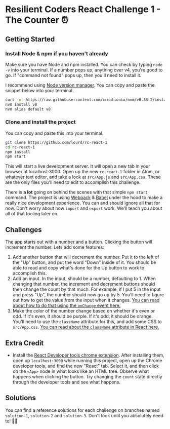 # Resilient Coders React Challenge 1 - The Counter ⏰

## Getting Started

### Install Node & npm if you haven't already
Make sure you have Node and npm installed. You can check by typing `node -v` into your terminal. If a number pops up, anything over v4, you're good to go. If "command not found" pops up, then you'll need to install it.

I recommend using [Node version manager](https://github.com/creationix/nvm#installation). You can copy and paste the snippet below into your terminal.

```sh
curl -o- https://raw.githubusercontent.com/creationix/nvm/v0.33.2/install.sh | bash
nvm install v8
nvm alias default v8
```

### Clone and install the project

You can copy and paste this into your terminal.

```sh
git clone https://github.com/lourd/rc-react-1
cd rc-react-1
npm install
npm start
```

This will start a live development server. It will open a new tab in your browser at localhost:3000. Open up the new `rc-react-1` folder in Atom, or whatever text editor, and take a look at `src/App.js` and `src/App.css`. These are the only files you'll need to edit to accomplish this challenge.

There is **a lot** going on behind the scenes with that simple `npm start` command. The project is using [Webpack](https://webpack.js.org/) & [Babel](https://babeljs.io/) under the hood to make a really nice development experience. You can and should ignore all that for now. Don't worry about how `import` and `export` work. We'll teach you about all of that tooling later on.

## Challenges
The app starts out with a number and a button. Clicking the button will increment the number. Lets add some features:

1. Add another button that will decrement the number. Put it to the left of the "Up" button, and put the word "Down" inside of it. You should be able to read and copy what's done for the Up button to work to accomplish this.
2. Add an input. In the input, should be a number, defaulting to 1. When changing that number, the increment and decrement buttons should then change the count by that much. For example, if I put 5 in the input and press "Up", the number should now go up by 5. You'll need to figure out how to get the value from the input when it changes. [You can read about how to do that using the `onChange` event here.](https://facebook.github.io/react/docs/forms.html#controlled-components)
3. Make the color of the number change based on whether it's even or odd. If it's even, it should be purple. If it's odd, it should be orange. You'll need to use the `className` attribute for this, and add some CSS to `src/App.css`. [You can read about the `className` attribute in React here.](https://facebook.github.io/react/docs/dom-elements.html)

## Extra Credit
- Install the [React Developer tools chrome extension](https://chrome.google.com/webstore/detail/react-developer-tools/fmkadmapgofadopljbjfkapdkoienihi?hl=en). After installing them, open up `localhost:3000` while running this project, open up the Chrome developer tools, and find the new "React" tab. Select it, and then click on the `<App>` node in what looks like an HTML tree. Observe what happens when clicking the button. Try changing the `count` state directly through the developer tools and see what happens.

## Solutions
You can find a reference solutions for each challenge on branches named `solution-1`, `solution-2` and `solution-3`. Don't look until you absolutely need to! ✊🏽